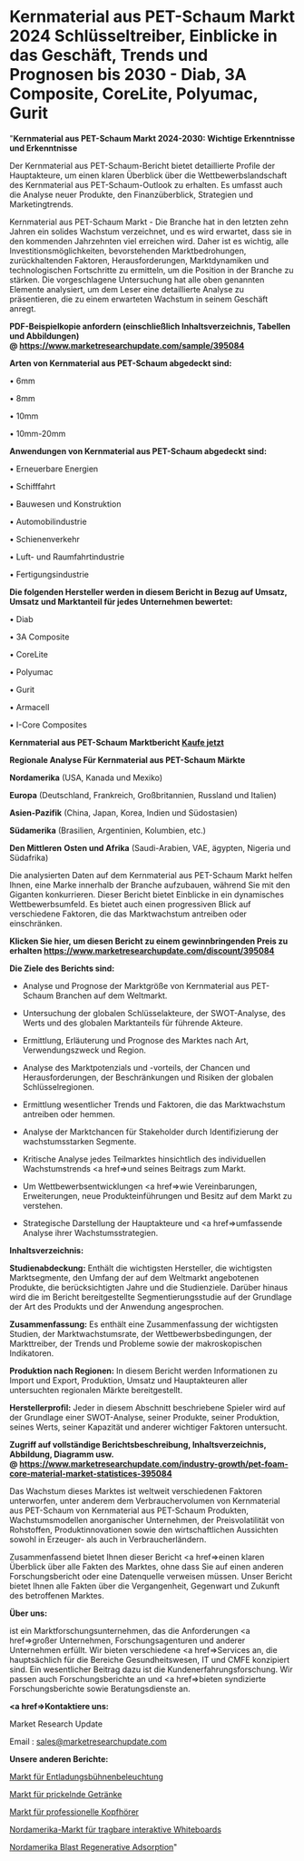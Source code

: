 # Kernmaterial aus PET-Schaum Markt 2024 Schlüsseltreiber, Einblicke in das Geschäft, Trends und Prognosen bis 2030 - Diab, 3A Composite, CoreLite, Polyumac, Gurit

"<strong>Kernmaterial aus PET-Schaum Markt 2024-2030: Wichtige Erkenntnisse und Erkenntnisse</strong>

Der Kernmaterial aus PET-Schaum-Bericht bietet detaillierte Profile der Hauptakteure, um einen klaren Überblick über die Wettbewerbslandschaft des Kernmaterial aus PET-Schaum-Outlook zu erhalten. Es umfasst auch die Analyse neuer Produkte, den Finanzüberblick, Strategien und Marketingtrends.

Kernmaterial aus PET-Schaum Markt - Die Branche hat in den letzten zehn Jahren ein solides Wachstum verzeichnet, und es wird erwartet, dass sie in den kommenden Jahrzehnten viel erreichen wird. Daher ist es wichtig, alle Investitionsmöglichkeiten, bevorstehenden Marktbedrohungen, zurückhaltenden Faktoren, Herausforderungen, Marktdynamiken und technologischen Fortschritte zu ermitteln, um die Position in der Branche zu stärken. Die vorgeschlagene Untersuchung hat alle oben genannten Elemente analysiert, um dem Leser eine detaillierte Analyse zu präsentieren, die zu einem erwarteten Wachstum in seinem Geschäft anregt.

<strong><b>PDF-Beispielkopie anfordern (einschließlich Inhaltsverzeichnis, Tabellen und Abbildungen) @ </b></strong><strong><a href=https://www.marketresearchupdate.com/sample/395084><strong>https://www.marketresearchupdate.com/sample/395084</u></a></strong></strong>

<strong>Arten von Kernmaterial aus PET-Schaum abgedeckt sind:</strong>

• 6mm

• 8mm

• 10mm

• 10mm-20mm

<strong>Anwendungen von Kernmaterial aus PET-Schaum abgedeckt sind:</strong>

• Erneuerbare Energien

• Schifffahrt

• Bauwesen und Konstruktion

• Automobilindustrie

• Schienenverkehr

• Luft- und Raumfahrtindustrie

• Fertigungsindustrie

<strong>Die folgenden Hersteller werden in diesem Bericht in Bezug auf Umsatz, Umsatz und Marktanteil für jedes Unternehmen bewertet:</strong>

• Diab

• 3A Composite

• CoreLite

• Polyumac

• Gurit

• Armacell

• I-Core Composites

<strong>Kernmaterial aus PET-Schaum Marktbericht <a href=https://www.marketresearchupdate.com/buynow/395084>Kaufe jetzt</a></strong>

<strong>Regionale Analyse Für Kernmaterial aus PET-Schaum Märkte</strong>

<strong>Nordamerika</strong> (USA, Kanada und Mexiko)

<strong>Europa</strong> (Deutschland, Frankreich, Großbritannien, Russland und Italien)

<strong>Asien-Pazifik</strong> (China, Japan, Korea, Indien und Südostasien)

<strong>Südamerika</strong> (Brasilien, Argentinien, Kolumbien, etc.)

<strong>Den Mittleren</strong> <strong>Osten und Afrika</strong> (Saudi-Arabien, VAE, ägypten, Nigeria und Südafrika)

Die analysierten Daten auf dem Kernmaterial aus PET-Schaum Markt helfen Ihnen, eine Marke innerhalb der Branche aufzubauen, während Sie mit den Giganten konkurrieren. Dieser Bericht bietet Einblicke in ein dynamisches Wettbewerbsumfeld. Es bietet auch einen progressiven Blick auf verschiedene Faktoren, die das Marktwachstum antreiben oder einschränken.

<strong>Klicken Sie hier, um diesen Bericht zu einem gewinnbringenden Preis zu erhalten
</strong><strong><a href=https://www.marketresearchupdate.com/discount/395084>https://www.marketresearchupdate.com/discount/395084</b></u></strong></a>

<strong>Die Ziele des Berichts sind:</strong>

- Analyse und Prognose der Marktgröße von Kernmaterial aus PET-Schaum Branchen auf dem Weltmarkt.

- Untersuchung der globalen Schlüsselakteure, der SWOT-Analyse, des Werts und des globalen Marktanteils für führende Akteure.

- Ermittlung, Erläuterung und Prognose des Marktes nach Art, Verwendungszweck und Region.

- Analyse des Marktpotenzials und -vorteils, der Chancen und Herausforderungen, der Beschränkungen und Risiken der globalen Schlüsselregionen.

- Ermittlung wesentlicher Trends und Faktoren, die das Marktwachstum antreiben oder hemmen.

- Analyse der Marktchancen für Stakeholder durch Identifizierung der wachstumsstarken Segmente.

- Kritische Analyse jedes Teilmarktes hinsichtlich des individuellen Wachstumstrends <a href=>und</a> seines Beitrags zum Markt.

- Um Wettbewerbsentwicklungen <a href=>wie</a> Vereinbarungen, Erweiterungen, neue Produkteinführungen und Besitz auf dem Markt zu verstehen.

- Strategische Darstellung der Hauptakteure und <a href=>umfas</a>sende Analyse ihrer Wachstumsstrategien.

<strong>Inhaltsverzeichnis:</strong>

<strong>Studienabdeckung:</strong> Enthält die wichtigsten Hersteller, die wichtigsten Marktsegmente, den Umfang der auf dem Weltmarkt angebotenen Produkte, die berücksichtigten Jahre und die Studienziele. Darüber hinaus wird die im Bericht bereitgestellte Segmentierungsstudie auf der Grundlage der Art des Produkts und der Anwendung angesprochen.

<strong>Zusammenfassung:</strong> Es enthält eine Zusammenfassung der wichtigsten Studien, der Marktwachstumsrate, der Wettbewerbsbedingungen, der Markttreiber, der Trends und Probleme sowie der makroskopischen Indikatoren.

<strong>Produktion nach Regionen:</strong> In diesem Bericht werden Informationen zu Import und Export, Produktion, Umsatz und Hauptakteuren aller untersuchten regionalen Märkte bereitgestellt.

<strong>Herstellerprofil:</strong> Jeder in diesem Abschnitt beschriebene Spieler wird auf der Grundlage einer SWOT-Analyse, seiner Produkte, seiner Produktion, seines Werts, seiner Kapazität und anderer wichtiger Faktoren untersucht.

<strong><b>Zugriff auf vollständige Berichtsbeschreibung, Inhaltsverzeichnis, Abbildung, Diagramm usw. @ </b></strong><strong><a href=https://www.marketresearchupdate.com/industry-growth/pet-foam-core-material-market-statistices-395084>https://www.marketresearchupdate.com/industry-growth/pet-foam-core-material-market-statistices-395084</a></strong>

Das Wachstum dieses Marktes ist weltweit verschiedenen Faktoren unterworfen, unter anderem dem Verbrauchervolumen von Kernmaterial aus PET-Schaum von Kernmaterial aus PET-Schaum Produkten, Wachstumsmodellen anorganischer Unternehmen, der Preisvolatilität von Rohstoffen, Produktinnovationen sowie den wirtschaftlichen Aussichten sowohl in Erzeuger- als auch in Verbraucherländern.

Zusammenfassend bietet Ihnen dieser Bericht <a href=>einen</a> klaren Überblick über alle Fakten des Marktes, ohne dass Sie auf einen anderen Forschungsbericht oder eine Datenquelle verweisen müssen. Unser Bericht bietet Ihnen alle Fakten über die Vergangenheit, Gegenwart und Zukunft des betroffenen Marktes.

<strong>Über uns:</strong>

 ist ein Marktforschungsunternehmen, das die Anforderungen <a href=>großer</a> Unternehmen, Forschungsagenturen und anderer Unternehmen erfüllt. Wir bieten verschiedene <a href=>Services</a> an, die hauptsächlich für die Bereiche Gesundheitswesen, IT und CMFE konzipiert sind. Ein wesentlicher Beitrag dazu ist die Kundenerfahrungsforschung. Wir passen auch Forschungsberichte an und <a href=>bieten</a> syndizierte Forschungsberichte sowie Beratungsdienste an.

<strong><a href=>Kontaktiere uns:</a></strong>

Market Research Update

Email : sales@marketresearchupdate.com

<strong>Unsere anderen Berichte:</strong>

<a href=https://www.linkedin.com/pulse/discharge-stage-lighting-market-analysis-understanding>Markt für Entladungsbühnenbeleuchtung</a>

<a href=https://www.linkedin.com/pulse/sparkling-beverages-market-size-analysis>Markt für prickelnde Getränke</a>

<a href=https://www.linkedin.com/pulse/professional-headphones-market-research-report>Markt für professionelle Kopfhörer</a>

<a href=https://www.linkedin.com/pulse/north-america-portable-interactive-whiteboard-market-2023>Nordamerika-Markt für tragbare interaktive Whiteboards</a>

<a href=https://www.linkedin.com/pulse/north-america-blast-regenerative-adsorption>Nordamerika Blast Regenerative Adsorption</a>"
